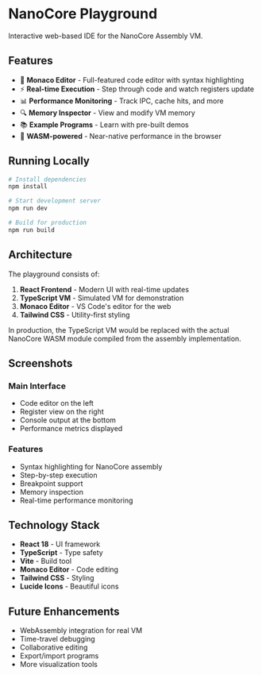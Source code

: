# NanoCore Playground

Interactive web-based IDE for the NanoCore Assembly VM.

## Features

- 🎨 **Monaco Editor** - Full-featured code editor with syntax highlighting
- ⚡ **Real-time Execution** - Step through code and watch registers update
- 📊 **Performance Monitoring** - Track IPC, cache hits, and more
- 🔍 **Memory Inspector** - View and modify VM memory
- 📚 **Example Programs** - Learn with pre-built demos
- 🚀 **WASM-powered** - Near-native performance in the browser

## Running Locally

```bash
# Install dependencies
npm install

# Start development server
npm run dev

# Build for production
npm run build
```

## Architecture

The playground consists of:

1. **React Frontend** - Modern UI with real-time updates
2. **TypeScript VM** - Simulated VM for demonstration
3. **Monaco Editor** - VS Code's editor for the web
4. **Tailwind CSS** - Utility-first styling

In production, the TypeScript VM would be replaced with the actual NanoCore WASM module compiled from the assembly implementation.

## Screenshots

### Main Interface
- Code editor on the left
- Register view on the right
- Console output at the bottom
- Performance metrics displayed

### Features
- Syntax highlighting for NanoCore assembly
- Step-by-step execution
- Breakpoint support
- Memory inspection
- Real-time performance monitoring

## Technology Stack

- **React 18** - UI framework
- **TypeScript** - Type safety
- **Vite** - Build tool
- **Monaco Editor** - Code editing
- **Tailwind CSS** - Styling
- **Lucide Icons** - Beautiful icons

## Future Enhancements

- WebAssembly integration for real VM
- Time-travel debugging
- Collaborative editing
- Export/import programs
- More visualization tools